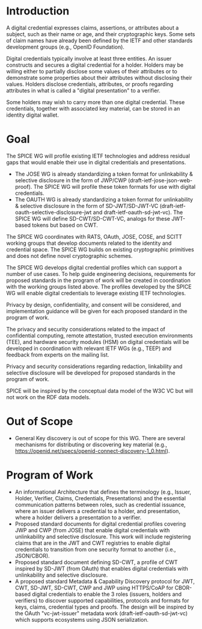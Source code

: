 # Introduction

A digital credential expresses claims, assertions, or attributes about a subject, such as their name or age, and their cryptographic keys. Some sets of claim names have already been defined by the IETF and other standards development groups (e.g., OpenID Foundation).

Digital credentials typically involve at least three entities. An issuer constructs and secures a digital credential for a holder. Holders may be willing either to partially disclose some values of their attributes or to demonstrate some properties about their attributes without disclosing their values. Holders disclose credentials, attributes, or proofs regarding attributes in what is called a "digital presentation" to a verifier.

Some holders may wish to carry more than one digital credential. These credentials, together with associated key material, can be stored in an identity digital wallet.

# Goal

The SPICE WG will profile existing IETF technologies and address residual gaps that would enable their use in digital credentials and presentations.

* The JOSE WG is already standardizing a token format for unlinkability & selective disclosure in the form of JWP/CWP (draft-ietf-jose-json-web-proof). The SPICE WG will profile these token formats for use with digital credentials.
* The OAUTH WG is already standardizing a token format for unlinkability & selective disclosure in the form of SD-JWT/SD-JWT-VC (draft-ietf-oauth-selective-disclosure-jwt and draft-ietf-oauth-sd-jwt-vc). The SPICE WG will define SD-CWT/SD-CWT-VC, analogs for these JWT-based tokens but based on CWT.

The SPICE WG coordinates with RATS, OAuth, JOSE, COSE, and SCITT working groups that develop documents related to the identity and credential space. The SPICE WG builds on existing cryptographic primitives and does not define novel cryptographic schemes.

The SPICE WG develops digital credential profiles which can support a number of use cases. To help guide engineering decisions, requirements for proposed standards in the program of work will be created in coordination with the working groups listed above. The profiles developed by the SPICE WG will enable digital credentials to leverage existing IETF technologies.

Privacy by design, confidentiality, and consent will be considered, and implementation guidance will be given for each proposed standard in the program of work.

The privacy and security considerations related to the impact of confidential computing, remote attestation, trusted execution environments (TEE), and hardware security modules (HSM) on digital credentials will be developed in coordination with relevant IETF WGs (e.g., TEEP) and feedback from experts on the mailing list.

Privacy and security considerations regarding redaction, linkability and selective disclosure will be developed for proposed standards in the program of work.

SPICE will be inspired by the conceptual data model of the W3C VC but will not work on the RDF data models.

# Out of Scope

* General Key discovery is out of scope for this WG. There are several mechanisms for distributing or discovering key material (e.g., https://openid.net/specs/openid-connect-discovery-1_0.html).

# Program of Work

* An informational Architecture that defines the terminology (e.g., Issuer, Holder, Verifier, Claims, Credentials, Presentations) and the essential communication patterns between roles, such as credential issuance, where an issuer delivers a credential to a holder, and presentation, where a holder delivers a presentation to a verifier.
* Proposed standard documents for digital credential profiles covering JWP and CWP (from JOSE) that enable digital credentials with unlinkability and selective disclosure. This work will include registering claims that are in the JWT and CWT registries to enable digital credentials to transition from one security format to another (i.e., JSON/CBOR).
* Proposed standard document defining SD-CWT, a profile of CWT inspired by SD-JWT (from OAuth) that enables digital credentials with unlinkability and selective disclosure.
* A proposed standard Metadata & Capability Discovery protocol for JWT, CWT, SD-JWT, SD-CWT, CWP and JWP using HTTPS/CoAP for CBOR-based digital credentials to enable the 3 roles (issuers, holders and verifiers) to discover supported capabilities, protocols and formats for keys, claims, credential types and proofs. The design will be inspired by the OAuth "vc-jwt-issuer" metadata work (draft-ietf-oauth-sd-jwt-vc) which supports ecosystems using JSON serialization.
